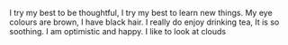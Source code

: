 I try my best to be thoughtful, I try my best to learn new things. My eye colours are brown, I have black hair. 
I really do enjoy drinking tea, It is so soothing. I am optimistic and happy. 
I like to look at clouds
